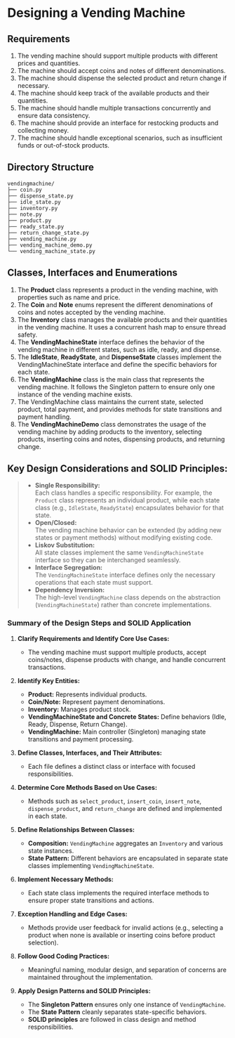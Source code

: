 # Designing a Vending Machine

## Requirements
1. The vending machine should support multiple products with different prices and quantities.
1. The machine should accept coins and notes of different denominations.
1. The machine should dispense the selected product and return change if necessary.
1. The machine should keep track of the available products and their quantities.
1. The machine should handle multiple transactions concurrently and ensure data consistency.
1. The machine should provide an interface for restocking products and collecting money.
1. The machine should handle exceptional scenarios, such as insufficient funds or out-of-stock products.

## Directory Structure

```
vendingmachine/
├── coin.py
├── dispense_state.py
├── idle_state.py
├── inventory.py
├── note.py
├── product.py
├── ready_state.py
├── return_change_state.py
├── vending_machine.py
├── vending_machine_demo.py
└── vending_machine_state.py
```

## Classes, Interfaces and Enumerations
1. The **Product** class represents a product in the vending machine, with properties such as name and price.
2. The **Coin** and **Note** enums represent the different denominations of coins and notes accepted by the vending machine.
3. The **Inventory** class manages the available products and their quantities in the vending machine. It uses a concurrent hash map to ensure thread safety.
4. The **VendingMachineState** interface defines the behavior of the vending machine in different states, such as idle, ready, and dispense.
5. The **IdleState**, **ReadyState**, and **DispenseState** classes implement the VendingMachineState interface and define the specific behaviors for each state.
6. The **VendingMachine** class is the main class that represents the vending machine. It follows the Singleton pattern to ensure only one instance of the vending machine exists.
7. The VendingMachine class maintains the current state, selected product, total payment, and provides methods for state transitions and payment handling.
8. The **VendingMachineDemo** class demonstrates the usage of the vending machine by adding products to the inventory, selecting products, inserting coins and notes, dispensing products, and returning change.

## **Key Design Considerations and SOLID Principles:**  
> - **Single Responsibility:**  
>   Each class handles a specific responsibility. For example, the `Product` class represents an individual product, while each state class (e.g., `IdleState`, `ReadyState`) encapsulates behavior for that state.  
> - **Open/Closed:**  
>   The vending machine behavior can be extended (by adding new states or payment methods) without modifying existing code.  
> - **Liskov Substitution:**  
>   All state classes implement the same `VendingMachineState` interface so they can be interchanged seamlessly.  
> - **Interface Segregation:**  
>   The `VendingMachineState` interface defines only the necessary operations that each state must support.  
> - **Dependency Inversion:**  
>   The high-level `VendingMachine` class depends on the abstraction (`VendingMachineState`) rather than concrete implementations.

### Summary of the Design Steps and SOLID Application

1. **Clarify Requirements and Identify Core Use Cases:**  
   - The vending machine must support multiple products, accept coins/notes, dispense products with change, and handle concurrent transactions.

2. **Identify Key Entities:**  
   - **Product:** Represents individual products.
   - **Coin/Note:** Represent payment denominations.
   - **Inventory:** Manages product stock.
   - **VendingMachineState and Concrete States:** Define behaviors (Idle, Ready, Dispense, Return Change).
   - **VendingMachine:** Main controller (Singleton) managing state transitions and payment processing.

3. **Define Classes, Interfaces, and Their Attributes:**  
   - Each file defines a distinct class or interface with focused responsibilities.

4. **Determine Core Methods Based on Use Cases:**  
   - Methods such as `select_product`, `insert_coin`, `insert_note`, `dispense_product`, and `return_change` are defined and implemented in each state.

5. **Define Relationships Between Classes:**  
   - **Composition:** `VendingMachine` aggregates an `Inventory` and various state instances.
   - **State Pattern:** Different behaviors are encapsulated in separate state classes implementing `VendingMachineState`.

6. **Implement Necessary Methods:**  
   - Each state class implements the required interface methods to ensure proper state transitions and actions.

7. **Exception Handling and Edge Cases:**  
   - Methods provide user feedback for invalid actions (e.g., selecting a product when none is available or inserting coins before product selection).

8. **Follow Good Coding Practices:**  
   - Meaningful naming, modular design, and separation of concerns are maintained throughout the implementation.

9. **Apply Design Patterns and SOLID Principles:**  
   - The **Singleton Pattern** ensures only one instance of `VendingMachine`.
   - The **State Pattern** cleanly separates state-specific behaviors.
   - **SOLID principles** are followed in class design and method responsibilities.